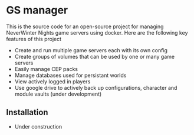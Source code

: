 # GS manager
This is the source code for an open-source project for managing NeverWinter Nights game servers using docker. Here are the following key features of this project
* Create and run multiple game servers each with its own config
* Create groups of volumes that can be used by one or many game servers
* Easily manage CEP packs
* Manage databases used for persistant worlds
* View actively logged in players
* Use google drive to actively back up configurations, character and module vaults (under development)
## Installation
* Under construction
